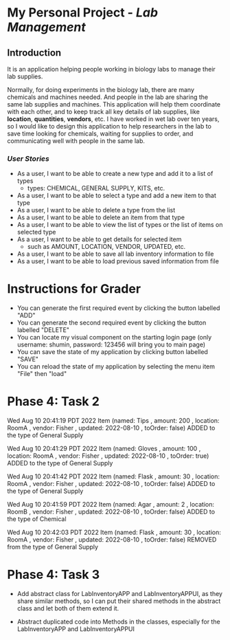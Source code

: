 
#  My Personal Project - ***Lab Management***

## Introduction

It is an application helping people working in biology labs to manage their lab supplies.

Normally, for doing experiments in the biology lab, there are many chemicals and machines needed. And people in the lab
are sharing the same lab supplies and machines. This application will help them coordinate with each other, and
to keep track all key details of lab supplies, like **location**, **quantities**, **vendors**, etc. I have worked 
in wet lab over ten years, so I would like to design this application to help researchers in the lab to save time 
looking for chemicals, waiting for supplies to order, and communicating well with people in the same lab.  

### *User Stories*
- As a user, I want to be able to create a new type and add it to a list of types 
  - types: CHEMICAL, GENERAL SUPPLY, KITS, etc.
- As a user, I want to be able to select a type and add a new item to that type
- As a user, I want to be able to delete a type from the list
- As a user, I want to be able to delete an item from that type
- As a user, I want to be able to view the list of types or the list of items on selected type
- As a user, I want to be able to get details for selected item
   - such as AMOUNT, LOCATION, VENDOR, UPDATED, etc.
- As a user, I want to be able to save all lab inventory information to file
- As a user, I want to be able to load previous saved information from file 

#  Instructions for Grader

- You can generate the first required event by clicking the button labelled "ADD"
- You can generate the second required event by clicking the button labelled "DELETE"
- You can locate my visual component on the starting login page 
  (only username: shumin, password: 123456 will bring you to main page)
- You can save the state of my application by clicking button labelled "SAVE"
- You can reload the state of my application by selecting the menu item "File" then "load"

# Phase 4: Task 2
Wed Aug 10 20:41:19 PDT 2022
Item (named: Tips , amount: 200 , location: RoomA , vendor: Fisher , updated: 2022-08-10 , toOrder: false) ADDED to the type of General Supply


Wed Aug 10 20:41:29 PDT 2022
Item (named: Gloves , amount: 100 , location: RoomA , vendor: Fisher , updated: 2022-08-10 , toOrder: true) ADDED to the type of General Supply


Wed Aug 10 20:41:42 PDT 2022
Item (named: Flask , amount: 30 , location: RoomA , vendor: Fisher , updated: 2022-08-10 , toOrder: false) ADDED to the type of General Supply


Wed Aug 10 20:41:59 PDT 2022
Item (named: Agar , amount: 2 , location: RoomB , vendor: Fisher , updated: 2022-08-10 , toOrder: false) ADDED to the type of Chemical


Wed Aug 10 20:42:03 PDT 2022
Item (named: Flask , amount: 30 , location: RoomA , vendor: Fisher , updated: 2022-08-10 , toOrder: false) REMOVED from the type of General Supply

# Phase 4: Task 3
- Add abstract class for LabInventoryAPP and LabInventoryAPPUI, as they share similar methods, so I can put their 
  shared methods in the abstract class and let both of them extend it.

- Abstract duplicated code into Methods in the classes, especially for the LabInventoryAPP and LabInventoryAPPUI






